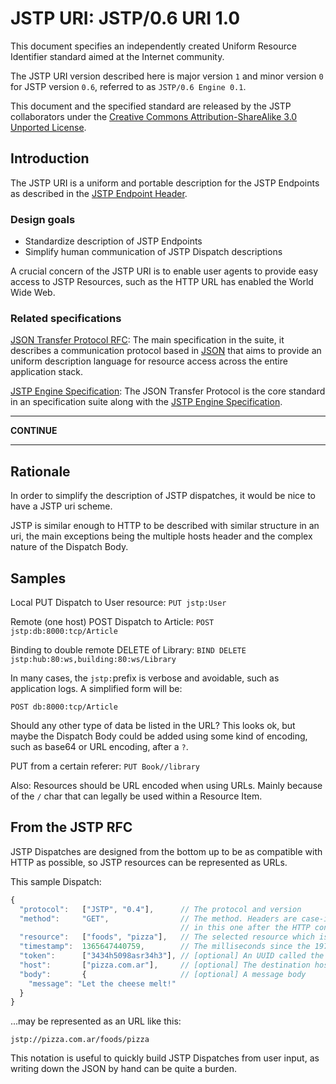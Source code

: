 JSTP URI: JSTP/0.6 URI 1.0
=======================

This document specifies an independently created Uniform Resource Identifier standard aimed at the Internet community. 

The JSTP URI version described here is major version `1` and minor version `0` for JSTP version `0.6`, referred to as `JSTP/0.6 Engine 0.1`.

This document and the specified standard are released by the JSTP collaborators under the [Creative Commons Attribution-ShareAlike 3.0 Unported License](http://creativecommons.org/licenses/by-sa/3.0/deed).

Introduction
---------------

The JSTP URI is a uniform and portable description for the JSTP Endpoints as described in the [JSTP Endpoint Header](//github.com/jstp/jstp-rfc/blob/master/version/0.6/syntax/endpoint.md).

### Design goals

- Standardize description of JSTP Endpoints
- Simplify human communication of JSTP Dispatch descriptions

A crucial concern of the JSTP URI is to enable user agents to provide easy access to JSTP Resources, such as the HTTP URL has enabled the World Wide Web.

### Related specifications

[JSON Transfer Protocol RFC](//github.com/jstp/jstp-rfc): The main specification in the suite, it describes a communication protocol based in [JSON](http://www.json.org/) that aims to provide an uniform description language for resource access across the entire application stack.

[JSTP Engine Specification](https://github.com/jstp/jstp-engine): The JSON Transfer Protocol is the core standard in an specification suite along with the [JSTP Engine Specification](https://github.com/jstp/jstp-engine).

---

**CONTINUE**

---

Rationale
---------

In order to simplify the description of JSTP dispatches, it would be nice to have a JSTP uri scheme.

JSTP is similar enough to HTTP to be described with similar structure in an uri, the main exceptions being the multiple hosts header and the complex nature of the Dispatch Body.

Samples
-------

Local PUT Dispatch to User resource: `PUT jstp:User`

Remote (one host) POST Dispatch to Article: `POST jstp:db:8000:tcp/Article`

Binding to double remote DELETE of Library: `BIND DELETE jstp:hub:80:ws,building:80:ws/Library`

In many cases, the `jstp:`prefix is verbose and avoidable, such as application logs. A simplified form will be:

`POST db:8000:tcp/Article`

Should any other type of data be listed in the URL? This looks ok, but maybe the Dispatch Body could be added using some kind of encoding, such as base64 or URL encoding, after a `?`.

PUT from a certain referer: `PUT Book//library`

Also: Resources should be URL encoded when using URLs. Mainly because of the `/` char that can legally be used within a Resource Item.

From the JSTP RFC
-----------------

JSTP Dispatches are designed from the bottom up to be as compatible with HTTP as possible, so JSTP resources can be represented as URLs. 

This sample Dispatch:

```javascript
{
  "protocol":   ["JSTP", "0.4"],      // The protocol and version
  "method":     "GET",                // The method. Headers are case-insensitive but is customary to user uppercase
                                      // in this one after the HTTP convention
  "resource":   ["foods", "pizza"],   // The selected resource which is to be retrieved (since the method is GET)
  "timestamp":  1365647440759,        // The milliseconds since the 1970-01-01 00:00:00.000 (also known as the UNIX timestamp)
  "token":      ["3434h5098asr34h3"], // [optional] An UUID called the Transaction ID, used to track back Answer Dispatches
  "host":       ["pizza.com.ar"],     // [optional] The destination host to which the Dispatch is to be sent
  "body":       {                     // [optional] A message body
    "message": "Let the cheese melt!"       
  }
}
```

...may be represented as an URL like this:

    jstp://pizza.com.ar/foods/pizza

This notation is useful to quickly build JSTP Dispatches from user input, as writing down the JSON by hand can be quite a burden.
